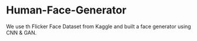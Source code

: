 # Human-Face-Generator
We use th Flicker Face Dataset from Kaggle and built a face generator using CNN &amp; GAN.

